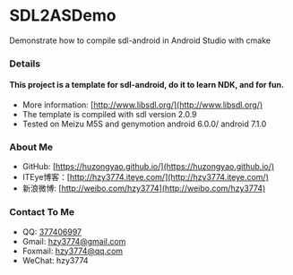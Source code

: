 SDL2ASDemo
==================
Demonstrate how to compile sdl-android in Android Studio with cmake

### Details

#### This project is a template for sdl-android, do it to learn NDK, and for fun.
 * More information: [http://www.libsdl.org/](http://www.libsdl.org/)
 * The template is compiled with sdl version 2.0.9
 * Tested on Meizu M5S and genymotion android 6.0.0/ android 7.1.0

### About Me
 * GitHub: [https://huzongyao.github.io/](https://huzongyao.github.io/)
 * ITEye博客：[http://hzy3774.iteye.com/](http://hzy3774.iteye.com/)
 * 新浪微博: [http://weibo.com/hzy3774](http://weibo.com/hzy3774)

### Contact To Me
 * QQ: [377406997](http://wpa.qq.com/msgrd?v=3&uin=377406997&site=qq&menu=yes)
 * Gmail: [hzy3774@gmail.com](mailto:hzy3774@gmail.com)
 * Foxmail: [hzy3774@qq.com](mailto:hzy3774@qq.com)
 * WeChat: hzy3774